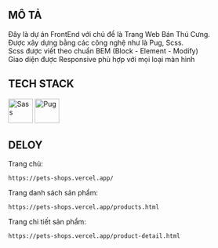 ## MÔ TẢ
Đây là dự án FrontEnd với chủ đề là Trang Web Bán Thú Cưng. <br>
Được xây dựng bằng các công nghệ như là Pug, Scss. <br>
Scss được viết theo chuẩn BEM (Block - Element - Modify) <br>
Giao diện được Responsive phù hợp với mọi loại màn hình

## TECH STACK
<div>
  <img width="50" src="https://user-images.githubusercontent.com/25181517/192158956-48192682-23d5-4bfc-9dfb-6511ade346bc.png" alt="Sass" title="Sass"/>
  <img width="50" src="https://github.com/marwin1991/profile-technology-icons/assets/136815194/85880a3a-e65b-4e4b-a102-6c3f225b9aba" alt="Pug" title="Pug"/>
</div>

## DELOY 
Trang chủ: 
```
https://pets-shops.vercel.app/
```

Trang danh sách sản phẩm:
```
https://pets-shops.vercel.app/products.html
```

Trang chi tiết sản phẩm:
```
https://pets-shops.vercel.app/product-detail.html
```

